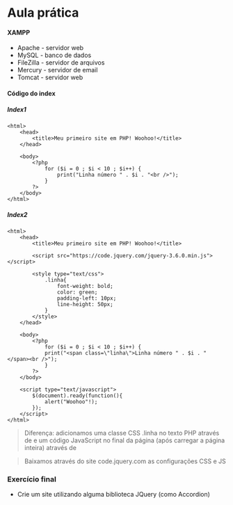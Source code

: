 # Aula prática

#### XAMPP

- Apache - servidor web
- MySQL - banco de dados
- FileZilla - servidor de arquivos
- Mercury - servidor de email
- Tomcat - servidor web

#### Código do index

##### Index1

```php+HTML
<html>
	<head>
		<title>Meu primeiro site em PHP! Woohoo!</title>
	</head>

	<body>
		<?php
			for ($i = 0 ; $i < 10 ; $i++) {
				print("Linha número " . $i . "<br />");
			}
		?>
	</body>
</html>
```

##### Index2

```php+HTML
<html>
	<head>
		<title>Meu primeiro site em PHP! Woohoo!</title>

		<script src="https://code.jquery.com/jquery-3.6.0.min.js"></script>

		<style type="text/css">
			.linha{
				font-weight: bold;
				color: green;
				padding-left: 10px;
				line-height: 50px;
			}
		</style>
	</head>

	<body>
		<?php
			for ($i = 0 ; $i < 10 ; $i++) {
			print("<span class=\"linha\">Linha número " . $i . "</span><br />");
			}
		?>
	</body>

	<script type="text/javascript">
		$(document).ready(function(){
			alert("Woohoo"!);
		});
	</script>
</html>
```

> Diferença: adicionamos uma classe CSS .linha no texto PHP através de <style type="text/CSS">...</style>  e um código JavaScript no final da página (após carregar a página inteira) através de <script type="text/javascript">...</script>

> Baixamos através do site code.jquery.com as configurações CSS e JS

### Exercício final

- Crie um site utilizando alguma biblioteca JQuery (como Accordion)
